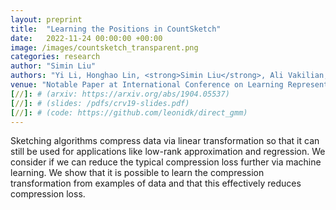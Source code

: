```yaml
---
layout: preprint
title:  "Learning the Positions in CountSketch"
date:   2022-11-24 00:00:00 +00:00
image: /images/countsketch_transparent.png
categories: research
author: "Simin Liu"
authors: "Yi Li, Honghao Lin, <strong>Simin Liu</strong>, Ali Vakilian, David Woodruff (alphabetical order)"
venue: "Notable Paper at International Conference on Learning Representations, 2023"
[//]: # (arxiv: https://arxiv.org/abs/1904.05537)
[//]: # (slides: /pdfs/crv19-slides.pdf)
[//]: # (code: https://github.com/leonidk/direct_gmm)
---
```


Sketching algorithms compress data via linear transformation so that it can still be used for applications like low-rank approximation and regression. We consider if we can reduce the typical compression loss further via machine learning. We show that it is possible to learn the compression transformation from examples of data and that this effectively reduces compression loss. 
